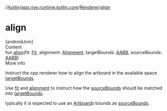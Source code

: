 //[kotlin](../../../index.md)/[app.rive.runtime.kotlin.core](../index.md)/[Renderer](index.md)/[align](align.md)



# align  
[androidJvm]  
Content  
fun [align](align.md)(fit: [Fit](../-fit/index.md), alignment: [Alignment](../-alignment/index.md), targetBounds: [AABB](../-a-a-b-b/index.md), sourceBounds: [AABB](../-a-a-b-b/index.md))  
More info  


Instruct the cpp renderer how to align the artboard in the available space [targetBounds](align.md).



Use [fit](align.md) and [alignment](align.md) to instruct how the [sourceBounds](align.md) should be matched into [targetBounds](align.md).



typically it is expected to use an [Artboard](../-artboard/index.md)s bounds as [sourceBounds](align.md).

  



